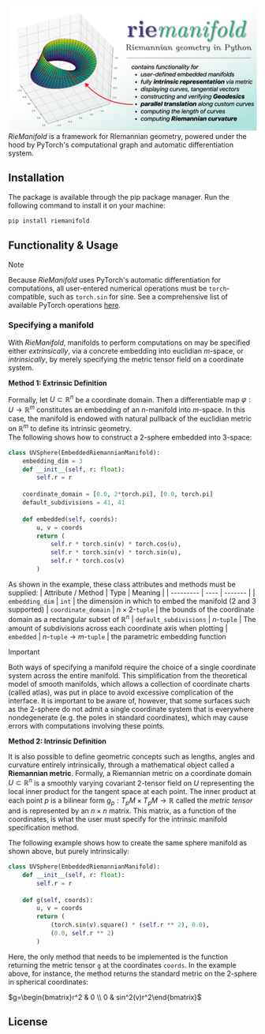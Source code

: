![Project Banner](project_banner.jpg) *RieManifold* is a framework for Riemannian geometry, powered under the hood by PyTorch's computational graph and automatic differentiation system.

## Installation
The package is available through the pip package manager. Run the following command to install it on your machine:
```sh
pip install riemanifold
```

## Functionality & Usage


> [!NOTE]  
> Because *RieManifold* uses PyTorch's automatic differentiation for computations, all user-entered numerical operations must be ``torch``-compatible, such as ``torch.sin`` for sine. See a comprehensive list of available PyTorch operations [here](https://docs.pytorch.org/docs/stable/torch.html).

### Specifying a manifold

With *RieManifold*, manifolds to perform computations on may be specified either *extrinsically*, via a concrete embedding into euclidian $m$-space, or *intrinsically*, by merely specifying the metric tensor field on a coordinate system.

**Method 1: Extrinsic Definition**

Formally, let $U\subset\mathbb{R}^n$ be a coordinate domain. Then a differentiable map $\varphi : U \to \mathbb{R}^m$ constitutes an embedding of an $n$-manifold into $m$-space. In this case, the manifold is endowed with natural pullback of the euclidian metric on $\mathbb{R}^m$ to define its intrinsic geometry.\
The following shows how to construct a 2-sphere embedded into 3-space:
```python
class UVSphere(EmbeddedRiemannianManifold):
    embedding_dim = 3
    def __init__(self, r: float):
        self.r = r

    coordinate_domain = [0.0, 2*torch.pi], [0.0, torch.pi]
    default_subdivisions = 41, 41
    
    def embedded(self, coords):
        u, v = coords
        return (
            self.r * torch.sin(v) * torch.cos(u),
            self.r * torch.sin(v) * torch.sin(u),
            self.r * torch.cos(v)
        )
```

As shown in the example, these class attributes and methods must be supplied:
| Attribute / Method | Type | Meaning |
| --------- | ---- | ------- |
| ``embedding_dim`` | ``int`` | the dimension in which to embed the manifold (2 and 3 supported)
| ``coordinate_domain`` | $n\times 2$-``tuple`` | the bounds of the coordinate domain as a rectangular subset of $\mathbb{R}^n$
| ``default_subdivisions`` | $n$-``tuple`` | The amount of subdivisions across each coordinate axis when plotting
| ``embedded`` | $n$-``tuple`` $\to$ $m$-``tuple`` | the parametric embedding function

> [!IMPORTANT]  
> Both ways of specifying a manifold require the choice of a single coordinate system across the entire manifold. This simplification from the theoretical model of smooth manifolds, which allows a collection of coordinate charts (called atlas), was put in place to avoid excessive complication of the interface. It is important to be aware of, however, that some surfaces such as the 2-sphere do not admit a single coordinate system that is everywhere nondegenerate (e.g. the poles in standard coordinates), which may cause errors with computations involving these points.

**Method 2: Intrinsic Definition**

It is also possible to define geometric concepts such as lengths, angles and curvature entirely intrinsically, through a mathematical object called a **Riemannian metric**. Formally, a Riemannian metric on a coordinate domain $U\subset\mathbb{R}^n$ is a smoothly varying covariant 2-tensor field  on $U$ representing the local inner product for the tangent space at each point. The inner product at each point $p$ is a bilinear form $g_p : T_pM \times T_pM \to \mathbb{R}$ called the *metric tensor* and is represented by an $n\times n$ matrix. This matrix, as a function of the coordinates, is what the user must specify for the intrinsic manifold specification method.

The following example shows how to create the same sphere manifold as shown above, but purely intrinsically:
```python
class UVSphere(EmbeddedRiemannianManifold):
    def __init__(self, r: float):
        self.r = r
    
    def g(self, coords):
        u, v = coords
        return (
            (torch.sin(v).square() * (self.r ** 2), 0.0),
            (0.0, self.r ** 2)
        )
```
Here, the only method that needs to be implemented is the function returning the metric tensor ``g`` at the coordinates ``coords``. In the example above, for instance, the method returns the standard metric on the 2-sphere in spherical coordinates:

$g=\begin{bmatrix}r^2 & 0 \\ 0 & sin^2(v)r^2\end{bmatrix}$ 

## License